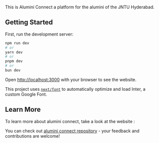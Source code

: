 This is Alumini Connect a platform for the alumini of the JNTU Hyderabad.

## Getting Started

First, run the development server:

```bash
npm run dev
# or
yarn dev
# or
pnpm dev
# or
bun dev
```

Open [http://localhost:3000](http://localhost:3000) with your browser to see the website.

This project uses [`next/font`](https://nextjs.org/docs/basic-features/font-optimization) to automatically optimize and load Inter, a custom Google Font.

## Learn More

To learn more about alumini connect, take a look at the website :

You can check out [alumini connect repository](https://github.com/mastaan66/alumini-connects) - your feedback and contributions are welcome!

